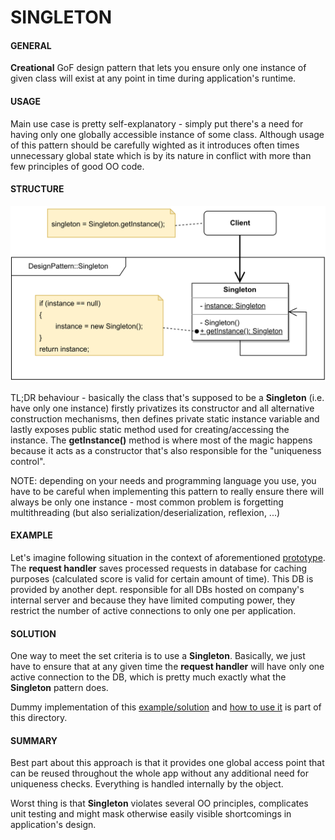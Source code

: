 # SINGLETON

#### GENERAL

**Creational** GoF design pattern that lets you ensure only one instance of given class will exist at any point in time 
during application's runtime.

#### USAGE

Main use case is pretty self-explanatory - simply put there's a need for having only one globally accessible instance
of some class. Although usage of this pattern should be carefully wighted as it introduces often times unnecessary
global state which is by its nature in conflict with more than few principles of good OO code.

#### STRUCTURE

![singleton](Singleton.svg)

TL;DR behaviour - basically the class that's supposed to be a **Singleton** (i.e. have only one instance) firstly privatizes
its constructor and all alternative construction mechanisms, then defines private static instance variable and lastly
exposes public static method used for creating/accessing the instance. The **getInstance()** method is where most of 
the magic happens because it acts as a constructor that's also responsible for the "uniqueness control".

NOTE: depending on your needs and programming language you use, you have to be careful when implementing this pattern
to really ensure there will always be only one instance - most common problem is forgetting multithreading (but also
serialization/deserialization, reflexion, ...)

#### EXAMPLE

Let's imagine following situation in the context of aforementioned [prototype](../README.md#prototype). The **request handler**
saves processed requests in database for caching purposes (calculated score is valid for certain amount of time).
This DB is provided by another dept. responsible for all DBs hosted on company's internal server and because
they have limited computing power, they restrict the number of active connections to only one per application.

#### SOLUTION

One way to meet the set criteria is to use a **Singleton**. Basically, we just have to ensure that at any given time the
**request handler** will have only one active connection to the DB, which is pretty much exactly what the **Singleton**
pattern does.

Dummy implementation of this [example/solution](src) and [how to use it](main.cpp) is part of this directory.

#### SUMMARY

Best part about this approach is that it provides one global access point that can be reused throughout the whole
app without any additional need for uniqueness checks. Everything is handled internally by the object.

Worst thing is that **Singleton** violates several OO principles, complicates unit testing and might mask otherwise 
easily visible shortcomings in application's design.
